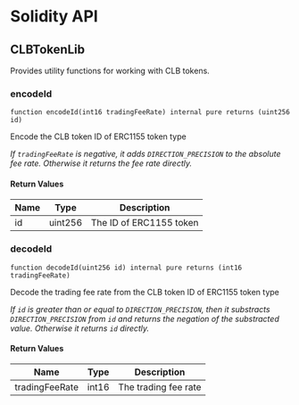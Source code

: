# Solidity API

## CLBTokenLib

Provides utility functions for working with CLB tokens.

### encodeId

```solidity
function encodeId(int16 tradingFeeRate) internal pure returns (uint256 id)
```

Encode the CLB token ID of ERC1155 token type

_If `tradingFeeRate` is negative, it adds `DIRECTION_PRECISION` to the absolute fee rate.
     Otherwise it returns the fee rate directly._

#### Return Values

| Name | Type | Description |
| ---- | ---- | ----------- |
| id | uint256 | The ID of ERC1155 token |

### decodeId

```solidity
function decodeId(uint256 id) internal pure returns (int16 tradingFeeRate)
```

Decode the trading fee rate from the CLB token ID of ERC1155 token type

_If `id` is greater than or equal to `DIRECTION_PRECISION`,
     then it substracts `DIRECTION_PRECISION` from `id`
     and returns the negation of the substracted value.
     Otherwise it returns `id` directly._

#### Return Values

| Name | Type | Description |
| ---- | ---- | ----------- |
| tradingFeeRate | int16 | The trading fee rate |

